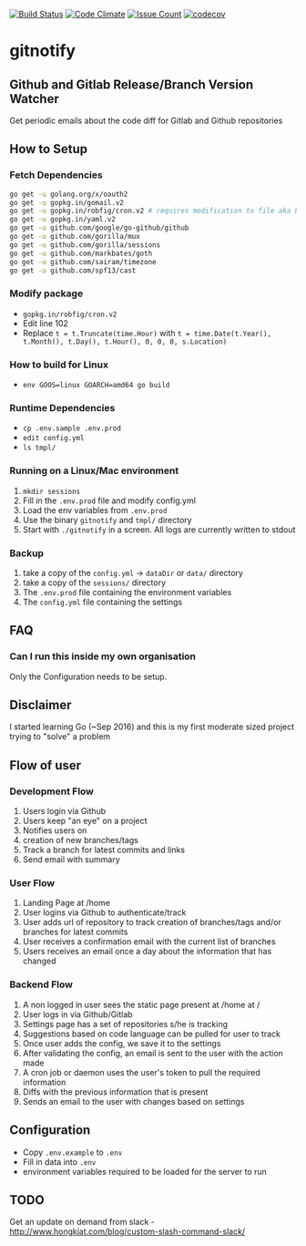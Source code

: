 [![Build Status](https://travis-ci.org/sairam/gitnotify.svg?branch=master)](https://travis-ci.org/sairam/gitnotify)
[![Code Climate](https://codeclimate.com/github/sairam/gitnotify/badges/gpa.svg)](https://codeclimate.com/github/sairam/gitnotify)
[![Issue Count](https://codeclimate.com/github/sairam/gitnotify/badges/issue_count.svg)](https://codeclimate.com/github/sairam/gitnotify)
[![codecov](https://codecov.io/gh/sairam/gitnotify/branch/master/graph/badge.svg)](https://codecov.io/gh/sairam/gitnotify)


# gitnotify
## Github and Gitlab Release/Branch Version Watcher
Get periodic emails about the code diff for Gitlab and Github repositories

## How to Setup
### Fetch Dependencies
```bash
go get -u golang.org/x/oauth2
go get -u gopkg.in/gomail.v2
go get -u gopkg.in/robfig/cron.v2 # requires modification to file aka bugfix
go get -u gopkg.in/yaml.v2
go get -u github.com/google/go-github/github
go get -u github.com/gorilla/mux
go get -u github.com/gorilla/sessions
go get -u github.com/markbates/goth
go get -u github.com/sairam/timezone
go get -u github.com/spf13/cast
```

### Modify package
* `gopkg.in/robfig/cron.v2`
* Edit line 102
* Replace `t = t.Truncate(time.Hour)` with `t = time.Date(t.Year(), t.Month(), t.Day(), t.Hour(), 0, 0, 0, s.Location)`

### How to build for Linux
* `env GOOS=linux GOARCH=amd64 go build`

### Runtime Dependencies
* `cp .env.sample .env.prod`
* `edit config.yml`
* `ls tmpl/`

### Running on a Linux/Mac environment
1. `mkdir sessions`
1. Fill in the `.env.prod` file and modify config.yml
1. Load the env variables from `.env.prod`
1. Use the binary `gitnotify` and `tmpl/` directory
1. Start with `./gitnotify` in a screen. All logs are currently written to stdout

### Backup
1. take a copy of the `config.yml` -> `dataDir` or `data/` directory
1. take a copy of the `sessions/` directory
1. The `.env.prod` file containing the environment variables
1. The `config.yml` file containing the settings

## FAQ
### Can I run this inside my own organisation
Only the Configuration needs to be setup.

## Disclaimer
I started learning Go (~Sep 2016) and this is my first moderate sized project trying to "solve" a problem

## Flow of user
### Development Flow
1. Users login via Github
1. Users keep "an eye" on a project
1. Notifies users on
  1. creation of new branches/tags
  1. Track a branch for latest commits and links
1. Send email with summary

### User Flow
1. Landing Page at /home
1. User logins via Github to authenticate/track
1. User adds url of repository to track creation of branches/tags and/or branches for latest commits
1. User receives a confirmation email with the current list of branches
1. Users receives an email once a day about the information that has changed

### Backend Flow
1. A non logged in user sees the static page present at /home at /
1. User logs in via Github/Gitlab
1. Settings page has a set of repositories s/he is tracking
1. Suggestions based on code language can be pulled for user to track
1. Once user adds the config, we save it to the settings
1. After validating the config, an email is sent to the user with the action made
1. A cron job or daemon uses the user's token to pull the required information
1. Diffs with the previous information that is present
1. Sends an email to the user with changes based on settings

## Configuration
* Copy `.env.example` to `.env`
* Fill in data into `.env`
* environment variables required to be loaded for the server to run


## TODO
Get an update on demand from slack - http://www.hongkiat.com/blog/custom-slash-command-slack/ 
